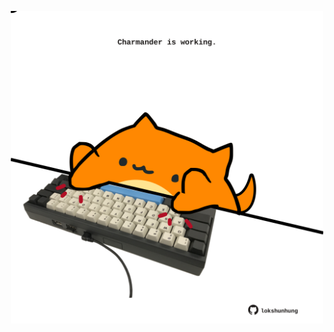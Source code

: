 <!-- built at 21/09/2021, 03:02:13 UTC -->
<p align="center">
  <img width="500" height="500" src="./ReadmeImage.svg">
</p>
